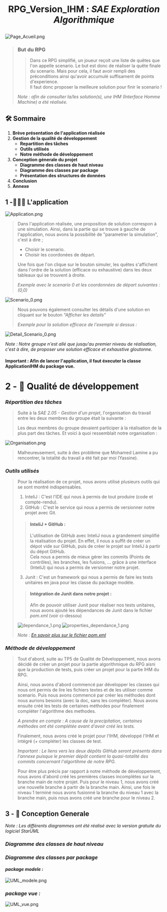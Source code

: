 # <p align="center">RPG_Version_IHM : *SAE Exploration Algorithmique*</p>
![Page_Acueil.png](Images%2FPage_Acueil.png)  

>### But du RPG
>>Dans ce RPG simplifié, un joueur reçoit une liste de quêtes que l'on appelle scenario.
>Le but est donc de réaliser la quête finale du scenario. Mais pour cela, il faut avoir rempli
>des préconditions ainsi qu'avoir accumulé suffisament de points d'experience.  
>Il faut donc proposer la meilleure solution pour finir le scenario !  
> 
>*Note : afin de consulter la/les solution(s), une IHM (Interface Homme Machine) a été réalisée.*


## 🛠️ Sommaire
1. **Brève présentation de l'application réalisée**
2. **Gestion de la qualité de développement**
    - **Repartition des tâches**
    - **Outils utilisés**
    - **Notre méthode de développement**
3. **Conception génerale du projet**
    - **Diagramme des classes de haut niveau**
    - **Diagramme des classes par package**
    - **Présentation des structures de données**
4. **Conclusion**
5. **Annexe**

## 1 -🧑🏻‍💻 L'application  
![Application.png](Images%2FApplication.png)

>Dans l'application réalisée, une proposition de solution correspon à une simulation.
> Ainsi, dans la partie qui se trouve à gauche de l'application, nous avons la possibilité
> de "parametrer la simulation", c'est à dire ;  
> - Choisir le scenario.
> - Choisir les coordonées de départ.  
>  
> Une fois que l'on clique sur le bouton simuler, les quêtes s'affichent dans l'ordre de la solution
> (efficace ou exhaustive) dans les deux tableaux qui se trouvent à droite.  
> 
> *Exemple avec le scenario 0 et les coordonnées de départ suivantes : (0,0)*

![Scenario_0.png](Images%2FScenario_0.png)

>Nous pouvons également consulter les détails d'une solution en cliquant sur le bouton 
> *"Afficher les details"*  
> 
> *Exemple pour la solution efficace de l'exemple si dessus :*

![Detail_Scenario_0.png](Images%2FDetail_Scenario_0.png)

*Note : Notre groupe n'est allé que jusqu'au premier niveau de réalisation, c'est à dire, 
de proposer une solution efficace et exhaustive gloutonne.*  

#### Important : Afin de lancer l'application, il faut éxecuter la classe ApplicationIHM du package vue.

# 2 - 🙇 Qualité de développement
### *Répartition des tâches*
>Suite à la *SAE 2.05 - Gestion d'un projet*, l'organisation du travail entre les deux
> membres du groupe était la suivante :  
> 
> Les deux membres du groupe devaient participer à la réalisation de la plus part des tâches.
> Et voici à quoi ressemblait notre organisation :

![Organisation.png](Images%2FOrganisation.png)

>Malheureusement, suite à des problème que Mohamed Lamine a pu rencontrer, la totalité du travail
> a été fait par moi (Yassine).

### *Outils utilisés*
>Pour la réalisation de ce projet, nous avons utilisé plusieurs outils qui se sont
> montré indispensables.  
> 1. InteliJ : C'est l'IDE qui nous à permis de tout produire (code et compte-rendu).
> 2. GitHub : C'est le service qui nous a permis de versionner notre projet avec Git.
>>#### InteliJ + GitHub :
>>L'utilisation de GitHub avec InteliJ nous a grandement simplifié la réalisation du projet. 
> En effet, il nous a suffit de créer un dépot vide sur GitHub, puis de créer le projet sur InteliJ 
> à partir du dépot GitHub.    
> Cela nous a permis de mieux gérer les commits (Points de contrôles), les branches, les fusions, ...
> grâce à une interface (InteliJ) qui nous a permis de versionner notre projet.  
>   
> 
> 3. Junit : C'est un framework qui nous a permis de faire les tests unitaires en java pour les classe du package modèle.
>>#### Intégration de Junit dans notre projet :
>>Afin de pouvoir utiliser Junit pour réaliser nos tests unitaires, nous avons
> ajouté les dépendances de Junit dans le fichier *pom.xml* (voir ci-dessou)  
>  
> 
> ![dependance_1.png](Images%2Fdependance_1.png)
> ![properties_dependance_1.png](Images%2Fproperties_dependance_1.png)
> 
> *Note : [En savoir plus sur le fichier pom.xml](https://chat.openai.com/share/d48ef608-722c-4d0a-b9a0-690941cf651c)*

### *Méthode de développement*
>Tout d'abord, suite au TP5 de Qualité de Développement, nous avons décidé de créer un 
> projet pour la partie algorithmique du RPG aisni que la production de tests, puis créer un
> projet pour la partie IHM du RPG.  
>   
> Ainsi, nous avons d'abord commencé par développer les classes qui nous ont permis de lire les 
> fichiers textes et de les utiliser comme scenario. Puis nous avons commencé par créer les méthodes
> dont nous aurions besoins (avec la doc, sans les compléter). Nous avons ensuite créé les tests de certaines méthodes
> pour finalement compléter l'algorithme des methodes.  
>   
> *A prendre en compte : A cause de la precipitation, certaines méthodes ont été complétée avant d'avoir créé les tests.* 
>   
> Finalement, nous avons créé le projet pour l'IHM, développé l'IHM et intégré (+ compléter) les classes de test.
>   
> *Important : Le liens vers les deux dépôts GitHub seront présents dans l'annexe puisque le premier dépôt contient la quasi-totalité
des commits concernant l'algortihme de notre RPG.*
> 
> Pour être plus précis par rapport à notre méthode de développement, nous avons d'abord créé les premières classes incomplètes sur la branche main
> de notre projet. Puis pour le niveau 1, nous avons créé une nouvelle branche à partir de la branche main. Ainsi, une fois le niveau 1 terminé
> nous avons fusionné la branche du niveau 1 avec la branche main, puis nous avons créé une branche pour le niveau 2.


## 3 - 🔧 Conception Generale 
*Note : Les différents diagrammes ont été réalisé avec la version gratuite du logiciel StarUML*
### *Diagramme des classes de haut niveau*

### *Diagramme des classes par package*

#### *package modele :*
![UML_modele.png](UMLs%2FUML_modele.png)

### *package vue :*
![UML_vue.png](UMLs%2FUML_vue.png)